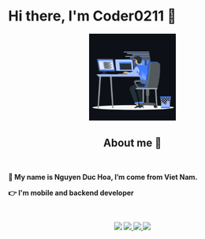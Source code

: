 <p>
  <h1 align="left"><b>Hi there, I'm Coder0211 🚀</h1>
</p>

<p align="center"><img src="animation.gif" width="35%"></p>

<h2 align="center">About me 🏈</h2>
<br />
<p>
🌱 My name is Nguyen Duc Hoa, I’m come from Viet Nam.
</p>
<p>
👉 I'm mobile and backend developer
</p>

<br />
<p align="center">
        <img src="https://github-readme-stats.vercel.app/api/top-langs/?username=coder0211&layout=compact&theme=github_dark&hide_border=true"/>
      <a href="https://github.com/coder0211">
        <img src="https://github-readme-stats.vercel.app/api?username=coder0211&theme=github_dark&show_icons=true&hide_border=true"/>
        <img src="https://github-readme-streak-stats.herokuapp.com/?user=coder0211&theme=github-dark-blue&hide_border=true" />
        <img src="https://activity-graph.herokuapp.com/graph?username=coder0211&theme=react-dark" />
    </a>
</p>
